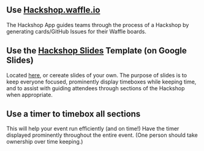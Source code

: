 ## Use [Hackshop.waffle.io](http://hackshop.waffle.io) 
The Hackshop App guides teams through the process of a Hackshop by generating cards/GitHub Issues for their Waffle boards.

## Use the [Hackshop Slides](https://docs.google.com/presentation/d/1DOZ4FcHaX3QUClh_bzQ6pIu_yXm_6UpeurA8c6lqZUY/edit?usp=sharing) Template (on Google Slides)
Located [here](https://docs.google.com/presentation/d/1DOZ4FcHaX3QUClh_bzQ6pIu_yXm_6UpeurA8c6lqZUY/edit?usp=sharing), or cereate slides of your own. The purpose of slides is to keep everyone focused, prominently display timeboxes while keeping time, and to assist with guiding attendees through sections of the Hackshop when appropriate.

## Use a timer to timebox all sections
This will help your event run efficiently (and on time!) Have the timer displayed prominently throughout the entire event. (One person should take ownership over time keeping.)
